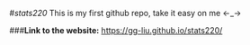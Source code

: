 #_stats220_
This is my first github repo, take it easy on me <\-\_\->

###**Link to the website:**
https://gg-liu.github.io/stats220/
